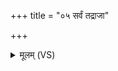+++
title = "०५ सर्वं तद्राजा"

+++
<details><summary>मूलम् (VS)</summary>

सर्वं॒ तद्राजा॒ वरु॑णो॒ वि च॑ष्टे॒ यद॑न्त॒रा रोद॑सी॒ यत्प॒रस्ता॑त्। संख्या॑ता अस्य नि॒मिषो॒ जना॑नाम॒क्षानि॑व श्व॒घ्नी नि मि॑नोति॒ तानि॑ ॥
</details>